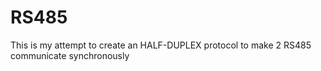 # RS485

This is my attempt to create an HALF-DUPLEX protocol to make 2 RS485 communicate synchronously
